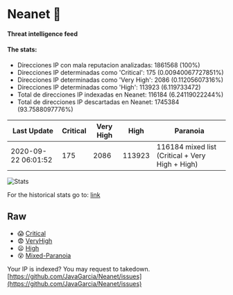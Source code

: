 # Neanet :hocho:
#### Threat intelligence feed
#### The stats:

- Direcciones IP con mala reputacion analizadas: 1861568 (100%)
- Direcciones IP determinadas como 'Critical':  175 (0.00940067727851%)
- Direcciones IP determinadas como 'Very High':  2086 (0.11205607316%)
- Direcciones IP determinadas como 'High':  113923 (6.119733472)
- Total de direcciones IP indexadas en Neanet:  116184 (6.24119022244%)
- Total de direcciones IP descartadas en Neanet:  1745384 (93.7588097776%)

| Last Update | Critical | Very High | High | Paranoia |
| --- | --- | --- | --- | --- |
| 2020-09-22 06:01:52 | 175 | 2086 | 113923 | 116184 mixed list (Critical + Very High + High)|

![Stats](https://docs.google.com/spreadsheets/d/e/2PACX-1vSnaNMIXVabIpDJjufMlzH7poXnshF3mgd8Is1g9ytUEzVsP5my4Trn8f-xkoLLQ38xpL3HtmUexLo6/pubchart?oid=501124687&format=image)

For the historical stats go to: [link](/stats.csv)
## Raw
- :scream: [Critical](https://raw.githubusercontent.com/JavaGarcia/Neanet/master/blacklists/neanet_critical.txt)
- :fearful: [VeryHigh](https://raw.githubusercontent.com/JavaGarcia/Neanet/master/blacklists/neanet_veryHigh.txtt)
- :frowning: [High](https://raw.githubusercontent.com/JavaGarcia/Neanet/master/blacklists/neanet_high.txt)
- :dizzy_face: [Mixed-Paranoia](https://raw.githubusercontent.com/JavaGarcia/Neanet/master/blacklists/neanet_all.txt)


Your IP is indexed? You may request to takedown. [https://github.com/JavaGarcia/Neanet/issues](https://github.com/JavaGarcia/Neanet/issues)


















































































































































































































































































































































































































































































































































































































































































































































































































































































































































































